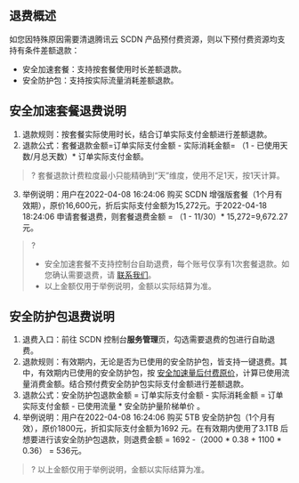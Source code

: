 ## 退费概述

如您因特殊原因需要清退腾讯云 SCDN 产品预付费资源，则以下预付费资源均支持有条件差额退款：

- 安全加速套餐：支持按套餐使用时长差额退款。
- 安全防护包：支持按实际流量消耗差额退款。

## 安全加速套餐退费说明

1. 退款规则：按套餐实际使用时长，结合订单实际支付金额进行差额退款。
2. 退款公式：套餐退款金额=订单实际支付金额 - 实际消耗金额= （1 -  已使用天数/月总天数）\* 订单实际支付金额。
>? 套餐退款计费粒度最小只能精确到“天”维度，使用不足1天，按1天计算。
3. 举例说明：用户在2022-04-08 16:24:06 购买 SCDN 增强版套餐（1个月有效期），原价16,600元，折后实际支付金额为15,272元。于2022-04-18  18:24:06 申请套餐退费，则套餐退费金额 =  （1 - 11/30）\* 15,272=9,672.27 元。
>?
>- 安全加速套餐不支持控制台自助退费，每个账号仅享有1次套餐退款。如您确认需要退费，请 [联系我们](https://console.cloud.tencent.com/workorder/category)。
>- 以上金额仅用于举例说明，金额以实际结算为准。

## 安全防护包退费说明

1. 退费入口：前往 SCDN 控制台**服务管理**页，勾选需要退费的包进行自助退费。
2. 退款规则：有效期内，无论是否为已使用的安全防护包，皆支持一键退费。其中，有效期内已使用的安全防护包，按 [安全加速量后付费原价](https://cloud.tencent.com/document/product/1226/73049#m6)，计算已使用流量消费金额。结合预付费安全防护包实际支付金额进行差额退款。
3. 退款公式：安全防护包退款金额 = 订单实际支付金额 - 实际消耗金额 = 订单实际支付金额 - 已使用流量 \* 安全防护量阶梯单价 。
4. 举例说明：用户在2022-04-08 16:24:06 购买 5TB 安全防护包（1个月有效），原价1800元，折扣实际支付金额为1692 元。在有效期内使用了3.1TB 后想要进行该安全防护包退款，则退费金额 = 1692 -（2000 \* 0.38 + 1100 \* 0.36） = 536元。
>? 以上金额仅用于举例说明，金额以实际结算为准。





